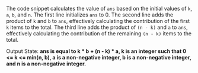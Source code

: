 The code snippet calculates the value of `ans` based on the initial values of `k`, `a`, `b`, and `n`. The first line initializes `ans` to 0. The second line adds the product of `k` and `b` to `ans`, effectively calculating the contribution of the first `k` items to the total. The third line adds the product of `(n - k)` and `a` to `ans`, effectively calculating the contribution of the remaining `(n - k)` items to the total.

Output State: **ans is equal to k * b + (n - k) * a, k is an integer such that 0 <= k <= min(n, b), a is a non-negative integer, b is a non-negative integer, and n is a non-negative integer.**